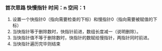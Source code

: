 ### 首次思路 快慢指针 时间：n 空间：1
1. 设置一个快指针0（指向需要检查的下标）和慢指针0（指向需要被赋值的下标）
2. 当快指针等于删除数时，快指针前进，数组长度减一（说明删除）。
3. 当快指针值不等于删除数时，快指针的数赋给慢指针，两指针同时前进。
4. 当快指针遍历完毕则结束